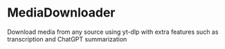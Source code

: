 # MediaDownloader
Download media from any source using yt-dlp with extra features such as transcription and ChatGPT summarization
